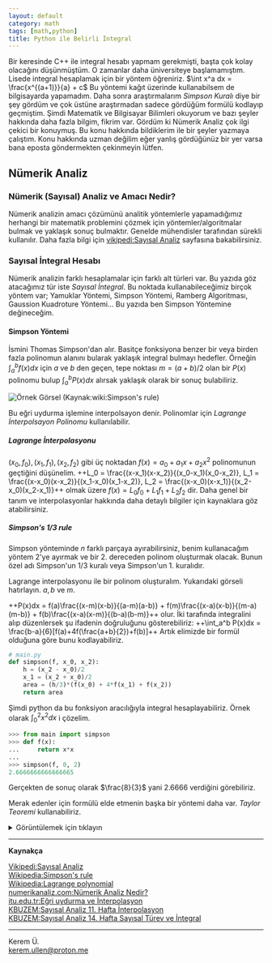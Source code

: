 ```yaml
---
layout: default
category: math
tags: [math,python]
title: Python ile Belirli İntegral
---
```


<script type="text/javascript" async
  src="https://cdnjs.cloudflare.com/ajax/libs/mathjax/2.7.7/MathJax.js?config=TeX-MML-AM_CHTML">
window.MathJax = {
  tex: {
    inlineMath: [['$', '$']],
    displayMath: [["++","++"]]
  },
  svg: {
    fontCache: 'global'
  }
};
</script>





Bir keresinde C++ ile integral hesabı yapmam gerekmişti, başta çok kolay olacağını düşünmüştüm. O zamanlar daha üniversiteye başlamamıştım. Lisede integral hesaplamak için bir yöntem öğreniriz. $\int x^a dx = \frac{x^{(a+1)}}{a} + c$  Bu yöntemi kağıt üzerinde kullanabilsem de bilgisayarda yapamadım. Daha sonra araştırmalarım *Simpson Kuralı* diye bir şey gördüm ve çok üstüne araştırmadan sadece gördüğüm formülü kodlayıp geçmiştim. Şimdi Matematik ve Bilgisayar Bilimleri okuyorum ve bazı şeyler hakkında daha fazla bilgim, fikrim var. Gördüm ki Nümerik Analiz çok ilgi çekici bir konuymuş. Bu konu hakkında bildiklerim ile bir şeyler yazmaya çalıştım. Konu hakkında uzman değilim eğer yanlış gördüğünüz bir yer varsa bana eposta göndermekten çekinmeyin lütfen.


## Nümerik Analiz

### Nümerik (Sayısal) Analiz ve Amacı Nedir?

Nümerik analizin amacı çözümünü analitik yöntemlerle yapamadığımız herhangi bir matematik problemini çözmek için yöntemler/algoritmalar bulmak ve yaklaşık sonuç bulmaktır. Genelde mühendisler tarafından sürekli kullanılır. Daha fazla bilgi için [vikipedi:Sayısal Analiz](https://tr.wikipedia.org/wiki/Say%C4%B1sal_analiz) sayfasına bakabilirsiniz.

### Sayısal İntegral Hesabı

Nümerik analizin farklı hesaplamalar için farklı alt türleri var. Bu yazıda göz atacağımız tür iste *Sayısal İntegral*. Bu noktada kullanabileceğimiz birçok yöntem var; Yamuklar Yöntemi, Simpson Yöntemi, Ramberg Algoritması, Gaussion Kuadroture Yöntemi... Bu yazıda ben Simpson Yöntemine değineceğim. 

#### Simpson Yöntemi

İsmini Thomas Simpson'dan alır. Basitçe fonksiyona benzer bir veya birden fazla polinomun alanını bularak yaklaşık integral bulmayı hedefler. Örneğin $\int_{a}^{b} f(x)dx$ için $a$ ve $b$ den geçen, tepe noktası $m = (a+b)/2$ olan bir $P(x)$ polinomu bulup $\int_{a}^{b} P(x)dx$ alırsak yaklaşık olarak bir sonuç bulabiliriz. 

![Örnek Görsel (Kaynak:wiki:Simpson's rule)](https://upload.wikimedia.org/wikipedia/commons/thumb/c/ca/Simpsons_method_illustration.svg/220px-Simpsons_method_illustration.svg.png)

Bu eğri uydurma işlemine interpolsayon denir. Polinomlar için *Lagrange İnterpolsayon Polinomu* kullanılabilir. 

##### Lagrange İnterpolasyonu

$(x_0, f_0), (x_1, f_1), (x_2, f_2)$ gibi üç noktadan $f(x) = a_0 + a_1 x + a_2 x^2$ polinomunun geçtiğini düşünelim. 
++L_0 = \frac{(x-x_1)(x-x_2)}{(x_0-x_1)(x_0-x_2)}, L_1 = \frac{(x-x_0)(x-x_2)}{(x_1-x_0)(x_1-x_2)}, L_2 = \frac{(x-x_0)(x-x_1)}{(x_2-x_0)(x_2-x_1)}++
olmak üzere $f(x) = L_0f_0 + L_1f_1 + L_2f_2$ dir. Daha genel bir tanım ve interpolasyonlar hakkında daha detaylı bilgiler için kaynaklara göz atabilirsiniz. 

##### Simpson's 1/3 rule

Simpson yönteminde $n$ farklı parçaya ayırabilirsiniz, benim kullanacağım yöntem 2'ye ayırmak ve bir 2. dereceden polinom oluşturmak olacak. Bunun özel adı Simpson'un 1/3 kuralı veya Simpson'un 1. kuralıdır. 

Lagrange interpolasyonu ile bir polinom oluşturalım. Yukarıdaki görseli hatırlayın. $a,b$ ve $m$. 

++P(x)dx = f(a)\frac{(x-m)(x-b)}{(a-m)(a-b)} + f(m)\frac{(x-a)(x-b)}{(m-a)(m-b)} + f(b)\frac{(x-a)(x-m)}{(b-a)(b-m)}++
olur. İki tarafında integralini alıp düzenlersek şu ifadenin doğruluğunu gösterebiliriz:
++\int_a^b P(x)dx = \frac{b-a}{6}[f(a)+4f(\frac{a+b}{2})+f(b)]++
Artık elimizde bir formül olduğuna göre bunu kodlayabiliriz.

```python
# main.py
def simpson(f, x_0, x_2):
    h = (x_2 - x_0)/2
    x_1 = (x_2 + x_0)/2
    area = (h/3)*(f(x_0) + 4*f(x_1) + f(x_2))
    return area
```

Şimdi python da bu fonksiyon aracılığıyla integral hesaplayabiliriz. Örnek olarak $\int_0^2 x^2 dx$ i çözelim. 

```python
>>> from main import simpson
>>> def f(x):
...     return x*x
... 
>>> simpson(f, 0, 2)
2.6666666666666665
```

Gerçekten de sonuç olarak $\frac{8}{3}$ yani $2.6666$ verdiğini görebiliriz.

Merak edenler için formülü elde etmenin başka bir yöntemi daha var. *Taylor Teoremi* kullanabiliriz. 

<details>
<summary>Görüntülemek için tıklayın</summary>


##### Simpson Yöntemi 

Merak edenler için formülü elde etmenin başka bir yöntemini daha yazmak istiyorum. Bu sefer *Taylor Teoremi* kullanacağım. 

$f \in c^{n+1}[a,b]$ olsun. Yani $f$ fonksiyonu $[a,b]$ aralığı üzerinde $1., 2., ..., (n+1).$ mertebeden sürekli türeve sahip olsun. Ayrıca $x_0 \in [a,b]$ olsun. Bu durumda $\forall x \in [a,b]$ için 
++f(x) = f(x_0)+f'(x_0)(x-x_0)+\frac{f''(x_0)}{2!}(x-x_0)^2+...+\frac{f^n(x_0)}{n!}(x-x_0)^n+\frac{f^{n+1}(x_0)}{(n+1)!}c(x)(x-x_0)^{n+1}++

Şimdi tekrardan $\int_a^b f(x)dx$ integralini düşünelim. $f$ fonksiyonunun dördüncü mertebeden sürekli türeve sahip olduğunu var sayalım. $[a,b]$ aralığını eşit uzunluklu iki alt aralığa bölelim. Bu durumda $x_0=a, x_1=x_0+h,x_2=b$ olur. $f$ fonksiyonunu $x_1$ civarında Taylor Serisine açarsak:

++\int_{x_0}^{x_2} f(x)dx =\int_{x_0}^{x_2} f(x_1)dx + \int_{x_0}^{x_2}  f'(x_1)(x-x_1)dx  + \int_{x_0}^{x_2}  \frac{f''(x_1)(x-x_1)^2}{2}dx  
	+ \int_{x_0}^{x_2}  \frac{f'''(x_1)(x-x_1)^3}{3!}dx 	+ \int_{x_0}^{x_2}  \frac{f^{4}(c)(x-x_1)^4}{4!}dx ++

++\int_{x_0}^{x_2} f(x)dx = f(x_1)x |_{x_0}^{x_2} + \frac{f'(x_1)}{2}(x-x_1)^2  |_{x_0}^{x_2} + \frac{f''(x_1)}{6}(x-x_1)^3 |_{x_0}^{x_2} + \frac{f'''(x_1)}{24}(x-x_1)^4  |_{x_0}^{x_2}
	 + \frac{f^{(4)}(c)}{120}(x-x_1)^5  |_{x_0}^{x_2}++

++= f(x_1)2h + 0 +\frac{f''(x_1)(h^3)}{3} + 0 + \frac{f^{(4)}h^5}{60}++
++f(x_1)2h + \frac{h^3}{3} (\frac{f(x_0) - 2f(x_1) + f(x_2)}{h^2} - \frac{f^{(4)}(c(x))h^2}{12}) + \frac{f^{(4)}h^5}{60}++
++\frac{h}{3}(f(x_0) - 4f(x_1) + f(x_2)) - \frac{h^5}{90}f^{(4)}(c)++
Hata terimini ihmal edersek
++\int_{x_0}^{x_2} f(x)dx = \frac{h}{3}(f(x_0) + 4f(x_1) + f(x_2))++

Yine aynı formülü elde edebiliriz. 

İnterpolasyon ile yaptığımı mantıksal olarak kavramak daha kolay ama matematik olarak formülü elde etmek daha zor, Taylor Teoreminde ise formülü elde etmek daha kolay ama mantık olarak kavramak zor geldi bana. Sonuç olarak ikisini de yazmak istedim.

</details>

---

**Kaynakça**

[Vikipedi:Sayısal Analiz](https://tr.wikipedia.org/wiki/Say%C4%B1sal_analiz) \
[Wikipedia:Simpson's rule](https://en.wikipedia.org/wiki/Simpson's_rule) \
[Wikipedia:Lagrange polynomial](https://en.wikipedia.org/wiki/Lagrange_polynomial) \
[numerikanaliz.com:Nümerik Analiz Nedir?](https://numerikanaliz.com/numerik-analiz-nedir/) \
[itu.edu.tr:Eğri uydurma ve İnterpolasyon](https://web.itu.edu.tr/yukselen/HM504/02-%20E%F0ri%20uydurma%20ve%20interpolasyon.pdf) \
[KBUZEM:Sayısal Analiz 11. Hafta İnterpolasyon](https://web.karabuk.edu.tr/yasinortakci/dokumanlar/say%C4%B1sal_analiz/turkce/11.pdf) \
[KBUZEM:Sayısal Analiz 14. Hafta Sayısal Türev ve İntegral](https://web.karabuk.edu.tr/yasinortakci/dokumanlar/say%C4%B1sal_analiz/turkce/14.pdf)

---

Kerem Ü. \
kerem.ullen@proton.me
